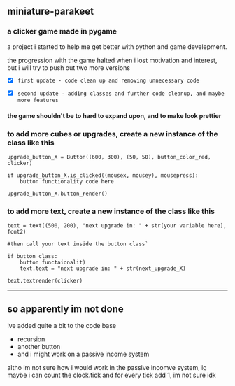 ## miniature-parakeet
### a clicker game made in pygame

a project i started to help me get better with python and game develepment.

the progression with the game halted when i lost motivation and interest, but i will try to push out two more versions

- [x] `first update - code clean up and removing unnecessary code`

- [x] `second update - adding classes and further code cleanup, and maybe more features`
 
 #### the game shouldn't be to hard to expand upon, and to make look prettier


### to add more cubes or upgrades, create a new instance of the class like this

```
upgrade_button_X = Button((600, 300), (50, 50), button_color_red, clicker)

if upgrade_button_X.is_clicked((mousex, mousey), mousepress):
    button functionality code here 

upgrade_button_X.button_render()
```


### to add more text, create a new instance of the class like this
```
text = text((500, 200), "next upgrade in: " + str(your variable here), font2)

#then call your text inside the button class`

if button class:
    button functaionalit)
    text.text = "next upgrade in: " + str(next_upgrade_X)

text.textrender(clicker)
```
---
## so apparently im not done

ive added quite a bit to the code base
- recursion
- another button
- and i might work on a passive income system

altho im not sure how i would work in the passive incomve system, ig maybe i can count the clock.tick and for every tick add 1, im not sure idk

